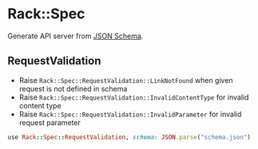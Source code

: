 # Rack::Spec
Generate API server from [JSON Schema](http://json-schema.org/).

## RequestValidation
* Raise `Rack::Spec::RequestValidation::LinkNotFound` when given request is not defined in schema
* Raise `Rack::Spec::RequestValidation::InvalidContentType` for invalid content type
* Raise `Rack::Spec::RequestValidation::InvalidParameter` for invalid request parameter

```ruby
use Rack::Spec::RequestValidation, schema: JSON.parse("schema.json")
```
